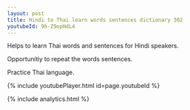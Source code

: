 ```yaml
---
layout: post
title: Hindi to Thai learn words sentences dictionary 302 
youtubeId: 9h-Z9opHdL4
---
```

 
 
Helps to learn Thai words and sentences for Hindi speakers.

Opportunitiy to repeat the words sentences. 

Practice Thai language. 
 
{% include youtubePlayer.html id=page.youtubeId %}
 
 
{% include analytics.html %}